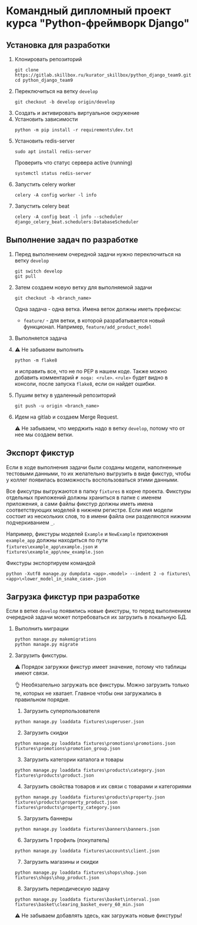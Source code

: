 # Командный дипломный проект курса "Python-фреймворк Django"

## Установка для разработки
1. Клонировать репозиторий
   ```
   git clone https://gitlab.skillbox.ru/kurator_skillbox/python_django_team9.git
   cd python_django_team9
   ```
2. Переключиться на ветку ``develop``
   ```
   git checkout -b develop origin/develop
   ```
3. Создать и активировать виртуальное окружение
4. Установить зависимости
   ```
   python -m pip install -r requirements\dev.txt
   ```
5. Установить redis-server
   ```
   sudo apt install redis-server
   ```
   Проверить что статус сервера active (running)
   ```
   systemctl status redis-server
   ```
6. Запустить celery worker
   ```
   celery -A config worker -l info
   ```
7. Запустить celery beat
   ```
   celery -A config beat -l info --scheduler django_celery_beat.schedulers:DatabaseScheduler
   ```

## Выполнение задач по разработке
1. Перед выполнением очередной задачи нужно переключиться на ветку ``develop``
   ```
   git switch develop
   git pull
   ```
2. Затем создаем новую ветку для выполняемой задачи
   ```
   git checkout -b <branch_name>
   ```
   Одна задача - одна ветка. Имена веток должны иметь префиксы:
   * ``feature/`` - для ветки, в которой разрабатывается новый функционал. Например, ``feature/add_product_model``
3. Выполняется задача
4. :warning: Не забываем выполнить
   ```
   python -m flake8
   ```
   и исправить все, что не по PEP в нашем коде.
   Также можно добавить комментарий ``# noqa: <rule>``. ``<rule>`` будет видно в консоли, после запуска ``flake8``, если он найдет ошибки.
5. Пушим ветку в удаленный репозиторий
   ```
   git push -u origin <branch_name>
   ```
6. Идем на gitlab и создаем Merge Request.
   
   :warning: Не забываем, что мерджить надо в ветку ``develop``, потому что от нее мы создаем ветки.

## Экспорт фикстур
Если в ходе выполнения задачи были созданы модели, наполненные тестовыми данными, то их желательно выгрузить в виде фикстур, чтобы у коллег появилась возможность воспользоваться этими данными.

Все фиксутры выгружаются в папку ``fixtures`` в корне проекта. Фикстуры отдельных приложений должны храниться в папке с именем приложения, а сами файлы фикстур должны иметь имена соответствующих моделей в нижнем регистре. Если имя модели состоит из нескольких слов, то в имени файла они разделяются нижним подчеркиванием ``_``.

Например, фикстуры моделей ``Example`` и ``NewExample`` приложения ``example_app`` должны находиться по пути ``fixtures\example_app\example.json`` и ``fixtures\example_app\new_example.json``

Фикстуры экспортируем командой
```
python -Xutf8 manage.py dumpdata <app>.<model> --indent 2 -o fixtures\<app>\<lower_model_in_snake_case>.json
```

## Загрузка фикстур при разработке
Если в ветке ``develop`` появились новые фикстуры, то перед выполнением очередной задачи может потребоваться их загрузить в локальную БД.
1. Выполнить миграции
   ```
   python manage.py makemigrations
   python manage.py migrate
   ```
2. Загрузить фикстуры.

   :warning: Порядок загружки фикстур имеет значение, потому что таблицы имеют связи.

   :ok_hand: Необязательно загружать все фикстуры. Можно загрузить только те, которых не хватает. Главное чтобы они загружались в правильном порядке.   
   
   1. Загрузить суперпользователя
   ```
   python manage.py loaddata fixtures\superuser.json
   ```
   2. Загрузить скидки
   ```
   python manage.py loaddata fixtures\promotions\promotions.json fixtures\promotions\promotion_group.json
   ```
   3. Загрузить категории каталога и товары
   ```
   python manage.py loaddata fixtures\products\category.json fixtures\products\product.json
   ```
   4. Загрузить свойства товаров и их связи с товарами и категориями
   ```
   python manage.py loaddata fixtures\products\property.json fixtures\products\property_product.json fixtures\products\property_category.json
   ```
   5. Загрузить баннеры
   ```
   python manage.py loaddata fixtures\banners\banners.json
   ```
   6. Загрузить 1 профиль (покупатель)  
   ```
   python manage.py loaddata fixtures\accounts\client.json
   ```
   7. Загрузить магазины и скидки
   ```
   python manage.py loaddata fixtures\shops\shop.json fixtures\shops\shop_product.json
   ```
   8. Загрузить периодическую задачу
   ```
   python manage.py loaddata fixtures\basket\interval.json fixtures\basket\clearing_basket_every_60_min.json
   ```
   
   :warning: Не забываем добавлять здесь, как загружать новые фикстуры!
